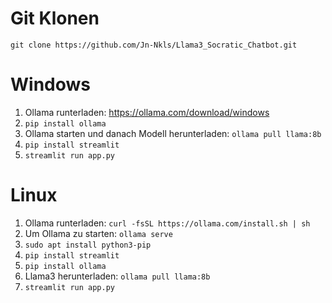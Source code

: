 # Git Klonen
`git clone https://github.com/Jn-Nkls/Llama3_Socratic_Chatbot.git`

# Windows
1. Ollama runterladen: https://ollama.com/download/windows
2. `pip install ollama`
3. Ollama starten und danach Modell herunterladen: `ollama pull llama:8b`
4. `pip install streamlit`
5. `streamlit run app.py`


# Linux
1. Ollama runterladen: `curl -fsSL https://ollama.com/install.sh | sh`
2. Um Ollama zu starten: `ollama serve`
3. `sudo apt install python3-pip`
4. `pip install streamlit`
5. `pip install ollama`
6. Llama3 herunterladen: `ollama pull llama:8b`
7. `streamlit run app.py`
